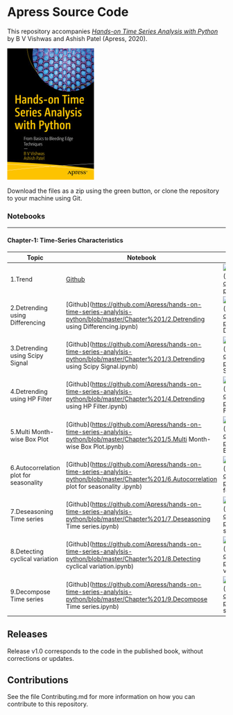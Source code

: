 # Apress Source Code

This repository accompanies [*Hands-on Time Series Analysis with Python*](https://www.apress.com/9781484259917) by B V Vishwas and Ashish Patel (Apress, 2020).

[comment]: #cover
![Cover image](9781484259917.jpg)

Download the files as a zip using the green button, or clone the repository to your machine using Git.

### Notebooks

---

####  Chapter-1: Time-Series Characteristics

| Topic                                   | Notebook                                                     | Colab                                                        |
| --------------------------------------- | ------------------------------------------------------------ | ------------------------------------------------------------ |
| 1.Trend                                 | [Github](https://github.com/Apress/hands-on-time-series-analylsis-python/blob/master/Chapter%201/1.Trend.ipynb) | ![](https://colab.research.google.com/assets/colab-badge.svg)](https://colab.research.google.com/github/Apress/hands-on-time-series-analylsis-python/blob/master/Chapter%201/1.Trend.ipynb) |
| 2.Detrending using Differencing         | [Github](https://github.com/Apress/hands-on-time-series-analylsis-python/blob/master/Chapter%201/2.Detrending  using Differencing.ipynb) | ![](https://colab.research.google.com/assets/colab-badge.svg)](https://colab.research.google.com/github/Apress/hands-on-time-series-analylsis-python/blob/master/Chapter%201/2.Detrending  using Differencing.ipynb) |
| 3.Detrending using Scipy Signal         | [Github](https://github.com/Apress/hands-on-time-series-analylsis-python/blob/master/Chapter%201/3.Detrending  using Scipy Signal.ipynb) | ![](https://colab.research.google.com/assets/colab-badge.svg)](https://colab.research.google.com/github/Apress/hands-on-time-series-analylsis-python/blob/master/Chapter%201/3.Detrending  using Scipy Signal.ipynb) |
| 4.Detrending using HP Filter            | [Github](https://github.com/Apress/hands-on-time-series-analylsis-python/blob/master/Chapter%201/4.Detrending  using HP Filter.ipynb) | ![](https://colab.research.google.com/assets/colab-badge.svg)](https://colab.research.google.com/github/Apress/hands-on-time-series-analylsis-python/blob/master/Chapter%201/4.Detrending  using HP Filter.ipynb) |
| 5.Multi Month-wise Box Plot             | [Github](https://github.com/Apress/hands-on-time-series-analylsis-python/blob/master/Chapter%201/5.Multi  Month-wise Box Plot.ipynb) | ![](https://colab.research.google.com/assets/colab-badge.svg)](https://colab.research.google.com/github/Apress/hands-on-time-series-analylsis-python/blob/master/Chapter%201/5.Multi  Month-wise Box Plot.ipynb) |
| 6.Autocorrelation plot for  seasonality | [Github](https://github.com/Apress/hands-on-time-series-analylsis-python/blob/master/Chapter%201/6.Autocorrelation  plot for seasonality .ipynb) | ![](https://colab.research.google.com/assets/colab-badge.svg)](https://colab.research.google.com/github/Apress/hands-on-time-series-analylsis-python/blob/master/Chapter%201/6.Autocorrelation  plot for seasonality .ipynb) |
| 7.Deseasoning Time series               | [Github](https://github.com/Apress/hands-on-time-series-analylsis-python/blob/master/Chapter%201/7.Deseasoning  Time series.ipynb) | ![](https://colab.research.google.com/assets/colab-badge.svg)](https://colab.research.google.com/github/Apress/hands-on-time-series-analylsis-python/blob/master/Chapter%201/7.Deseasoning  Time series.ipynb) |
| 8.Detecting cyclical variation          | [Github](https://github.com/Apress/hands-on-time-series-analylsis-python/blob/master/Chapter%201/8.Detecting  cyclical variation.ipynb) | ![](https://colab.research.google.com/assets/colab-badge.svg)](https://colab.research.google.com/github/Apress/hands-on-time-series-analylsis-python/blob/master/Chapter%201/8.Detecting  cyclical variation.ipynb) |
| 9.Decompose Time series                 | [Github](https://github.com/Apress/hands-on-time-series-analylsis-python/blob/master/Chapter%201/9.Decompose  Time series.ipynb) | ![](https://colab.research.google.com/assets/colab-badge.svg)](https://colab.research.google.com/github/Apress/hands-on-time-series-analylsis-python/blob/master/Chapter%201/9.Decompose  Time series.ipynb) |
## Releases

Release v1.0 corresponds to the code in the published book, without corrections or updates.

## Contributions

See the file Contributing.md for more information on how you can contribute to this repository.
